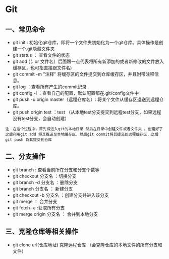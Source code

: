 # Git

## 一、常见命令

- git init : 初始化git仓库，即将一个文件夹初始化为一个git仓库。具体操作是创建一个.git隐藏文件夹
- git status ： 查看文件的状态
- git add  (（. or 文件名）后面跟一点代表将所有新添加的或者新修改的文件放入缓存区，也可指直接跟文件名)
- git commit -m  "注释" 将缓存区的文件提交到仓库缓存区，并且附带注释信息。
- git log ：查看所有产生的commit记录
- git config -l ：查看自己的配置，默认配置都在.git/config文件中
- git  push -u origin   master（远程仓库名）: 将某个文件从缓存区退送到远程仓库。
- git push origin   test ：test （从本地test分支提交到远程test分支，如果远程没有test分支，会自动创建）

```
注：在这个过程中，首先得进入git的本地目录 然后在目录中创建文件或者文件夹 。创建好了之后利用git add 将其推送至本地缓存区，然后git commit将其提交到远程缓存区，之后 git push 将其提交到仓库
```

## 二、分支操作

-  git branch : 查看当前所在分支和分支个数等
- git  checkout  分支名  ：切换分支
- git  branch -d 分支名 ：删除分支
- git branch  分支名 ： 新建分支
- git checkout -b 分支名 ：创建分支并进入该分支
- git merge ： 合并分支
- git fetch -a :获取所有分支
- git merge origin  分支名 ： 合并到本地分支

## 三、克隆仓库等相关操作

- git clone url(仓库地址)    克隆远程仓库  （会克隆仓库的本地文件的所有分支和文件）



 